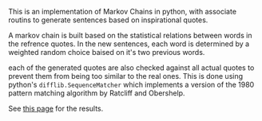 This is an implementation of Markov Chains in python, with associate routins to generate sentences based on inspirational quotes.

A markov chain is built based on the statistical relations between words in the refrence quotes. In the new sentences, each word is determined by a weighted random choice baised on it's two previous words.

each of the generated quotes are also checked against all actual quotes to prevent them from being too similar to the real ones. This is done using python's `difflib.SequenceMatcher` which implements a version of the 1980 pattern matching algorithm by Ratcliff and Obershelp.

See [this page](aestuans.github.io/Inspirotron/) for the results.
